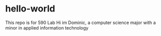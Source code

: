 # hello-world
This repo is for 590 Lab
Hi im Dominic, a computer science major with a minor in applied information technology
